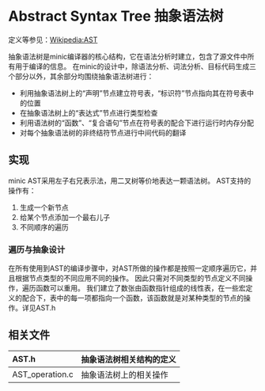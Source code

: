 # Abstract Syntax Tree 抽象语法树 #

定义等参见：[Wikipedia:AST](http://en.wikipedia.org/wiki/Abstract_syntax_tree)

抽象语法树是minic编译器的核心结构，它在语法分析时建立，包含了源文件中所有用于编译的信息。
在minic的设计中，除语法分析、词法分析、目标代码生成三个部分以外，其余部分均围绕抽象语法树进行：
  * 利用抽象语法树上的“声明”节点建立符号表，“标识符”节点指向其在符号表中的位置
  * 在抽象语法树上的“表达式”节点进行类型检查
  * 利用语法树的“函数”、“复合语句”节点在符号表的配合下进行运行时内存分配
  * 对每个抽象语法树的非终结符节点进行中间代码的翻译

## 实现 ##
minic AST采用左子右兄表示法，用二叉树等价地表达一颗语法树。
AST支持的操作有：
  1. 生成一个新节点
  1. 给某个节点添加一个最右儿子
  1. 不同顺序的遍历

### 遍历与抽象设计 ###
在所有使用到AST的编译步骤中，对AST所做的操作都是按照一定顺序遍历它，并且根据节点类型的不同应用不同的操作。
因此只需对不同类型的节点定义不同操作，遍历函数可以重用。
我们建立了数张由函数指针组成的线性表，在一些宏定义的配合下，表中的每一项都指向一个函数，该函数就是对某种类型的节点的操作。详见AST.h

## 相关文件 ##
| AST.h | 抽象语法树相关结构的定义 |
|:------|:-------------------------------------|
| AST\_operation.c | 抽象语法树上的相关操作    |
